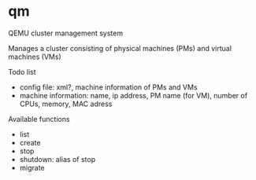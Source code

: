 qm
==

QEMU cluster management system

Manages a cluster consisting of physical machines (PMs) and virtual machines (VMs)

Todo list
- config file: xml?, machine information of PMs and VMs
- machine information: name, ip address, PM name (for VM), number of CPUs, memory, MAC adress

Available functions

- list
- create
- stop 
- shutdown: alias of stop
- migrate

